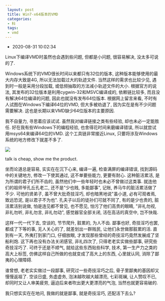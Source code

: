 ```yaml
---
 layout: post
 title: Win7-x64版本的VMD
 categories:
 - 科
 tags:
 - vmd
---
```


- 2020-08-31 10:02:34

Linux下编译VMD时虽然也会遇到些问题, 但都是小问题, 很容易解决, 没太多可说的了.

Windows系统下的VMD很长时间以来都只有32位的版本, 这种版本能够使用的最大内存大致是4G, 所以无法加载过大的轨迹文件. 当然这样的需求也比较少见, 遇到时一般是采用分段加载, 或低频抽取的方法减小轨迹文件的大小. 根据官方的说法, 其发布的32位版本是利用cygwin-32和MSVC编译成的, 依赖链比较多, 而且没有解决64位编译的问题, 因此也就没有发布64位版本. 根据网上留言来看, 不时有人试图在Windows下编译64位的VMD, 但大多被劝退了, 因为实在是有不少问题需要解决. 这也是长期以来VMD缺少64位版本的主要原因.

我不自量力, 寻思着应该试试. 虽然我对编译链接之类有些经验, 却也未必一定能胜任. 好在我有些Windows下的编程经验, 也舍得花时间来磨编译错误, 所以就尝试用msys64来编译64位的VMD. 这个工具链非常接近Linux, 只要将涉及Windows系统的地方修改下就差不多了.

![](https://jerkwin.github.io/pic/vmd_x64.png)

talk is cheap, show me the product.

坐而论道总是容易,  实实在在沉下心来, 编译一遍, 检查满屏的编译错误, 找到源码中的关键地方, 修改一下使其通过, 这不单要些能力, 更要有耐心. 这种脏活累活, 是为所谓的君子们所不齿的, 虽然他们中一些年轻时也未必不曾做过这类事. 就连他们的祖师爷孔丘孔老二, 还不是"少也贱, 多能鄙事", 记账, 养马牛的脏活累活做了不少. 可他的贤弟子, 虽不曾大批奇技淫巧, 却也暗黑地说"虽小道, 必有可观者焉, 致远恐泥, 是以君子不为也". 孔夫子以后的徒孙们可就不同了, 有的是少也贵的, 脏活累活别说做, 怕是连见都不曾见, 也不愿见, 怕污了他们高贵的眼睛, "非礼勿视, 非礼勿听, 非礼勿言, 非礼勿动", 感觉器官全部关闭, 活在高洁的真空中, 岂不快哉.

这样一代一代下去, 空谈的, 节节爬升, 脏累的, 为人不齿. 鄙事也好, 奇技淫巧也罢, 都成了下等的事, 无人关心的了, 就差划出一群贱民, 让他们永世做那脏累的活. 直到有一天, 外夷打到家门口, 仔细放眼, 才发现那些曾经的奇技淫巧竟然发展成了坚船利炮. 这下再也没有办法关闭感官, 非礼四次了, 只得老老实实做些鄙事, 研究些奇技淫巧了. 可终于还是不顺气, 就给这些东西贴些科学, 技术, 第一生产力之类的高大上标签, 仿佛这样自己所做的也就变成了高大上的东西, 心里就认同, 消除了鄙夷的心理障碍.

谁曾想, 老老实实做过一段鄙事, 研究过一些奇技淫巧之后, 骨子里鄙夷的基因却又慢慢返祖了. 空谈日盛, 务虚虚务, 泡沫越吹越大越漂亮, 七彩斑斓, 让人赞叹不已, 却同时又让人审美疲劳, 逼迫后来者吹出更大更漂亮的气泡, 当然也就更容易破的.

我只想实实在在地问, 我做的就是鄙事, 就是奇技淫巧, 还配活下去么?
